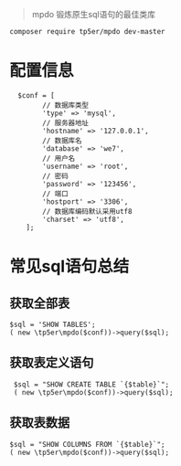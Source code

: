 > mpdo 锻炼原生sql语句的最佳类库

~~~
composer require tp5er/mpdo dev-master
~~~

# 配置信息

~~~~
  $conf = [
        // 数据库类型
        'type' => 'mysql',
        // 服务器地址
        'hostname' => '127.0.0.1',
        // 数据库名
        'database' => 'we7',
        // 用户名
        'username' => 'root',
        // 密码
        'password' => '123456',
        // 端口
        'hostport' => '3306',
        // 数据库编码默认采用utf8
        'charset' => 'utf8',
    ];

~~~~

# 常见sql语句总结

## 获取全部表

~~~
$sql = 'SHOW TABLES';
( new \tp5er\mpdo($conf))->query($sql);
~~~

## 获取表定义语句

~~~
 $sql = "SHOW CREATE TABLE `{$table}`";
 ( new \tp5er\mpdo($conf))->query($sql);
~~~

## 获取表数据

~~~
$sql = "SHOW COLUMNS FROM `{$table}`";
( new \tp5er\mpdo($conf))->query($sql);
~~~



